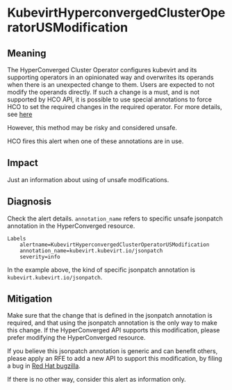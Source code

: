 # KubevirtHyperconvergedClusterOperatorUSModification

## Meaning

The HyperConverged Cluster Operator configures kubevirt and its supporting operators in an opinionated way and overwrites
its operands when there is an unexpected change to them. Users are expected to not modify the operands directly. If 
such a change is a must, and is not supported by HCO API, it is possible to use special annotations to force HCO to set
the required changes in the required operator. For more details, see
[here](https://github.com/kubevirt/hyperconverged-cluster-operator/blob/main/docs/cluster-configuration.md#jsonpatch-annotations)

However, this method may be risky and considered unsafe. 

HCO fires this alert  when one of these annotations are in use.

## Impact

Just an information about using of unsafe modifications.


## Diagnosis
Check the alert details. `annotation_name` refers to specific unsafe jsonpatch annotation in the HyperConverged resource.

```
Labels
    alertname=KubevirtHyperconvergedClusterOperatorUSModification
    annotation_name=kubevirt.kubevirt.io/jsonpatch
    severity=info
```
In the example above, the kind of specific jsonpatch annotation is `kubevirt.kubevirt.io/jsonpatch`.

## Mitigation
Make sure that the change that is defined in the jsonpatch annotation is required, and that using the jsonpatch annotation
is the only way to make this change. If the HyperConverged API supports this modification, please prefer modifying the
HyperConverged resource.

If you believe this jsonpatch annotation is generic and can benefit others, please apply an RFE to add a new API to
support this modification, by filing a bug in [Red Hat bugzilla](https://bugzilla.redhat.com/).

If there is no other way, consider this alert as information only.
